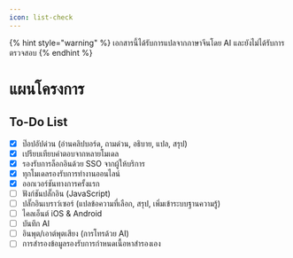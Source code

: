 ```yaml
---
icon: list-check
---
```


{% hint style="warning" %}
เอกสารนี้ได้รับการแปลจากภาษาจีนโดย AI และยังไม่ได้รับการตรวจสอบ
{% endhint %}

# แผนโครงการ

## To-Do List

* [x] ป๊อปอัปด่วน (อ่านคลิปบอร์ด, ถามด่วน, อธิบาย, แปล, สรุป)
* [x] เปรียบเทียบคำตอบจากหลายโมเดล
* [x] รองรับการล็อกอินด้วย SSO จากผู้ให้บริการ
* [x] ทุกโมเดลรองรับการทำงานออนไลน์
* [x] ออกเวอร์ชันทางการครั้งแรก
* [ ] ฟังก์ชันปลั๊กอิน (JavaScript)
* [ ] ปลั๊กอินเบราว์เซอร์ (แปลข้อความที่เลือก, สรุป, เพิ่มเข้าระบบฐานความรู้)
* [ ] ไคลเอ็นต์ iOS & Android
* [ ] บันทึก AI
* [ ] อินพุต/เอาต์พุตเสียง (การโทรด้วย AI)
* [ ] การสำรองข้อมูลรองรับการกำหนดเนื้อหาสำรองเอง